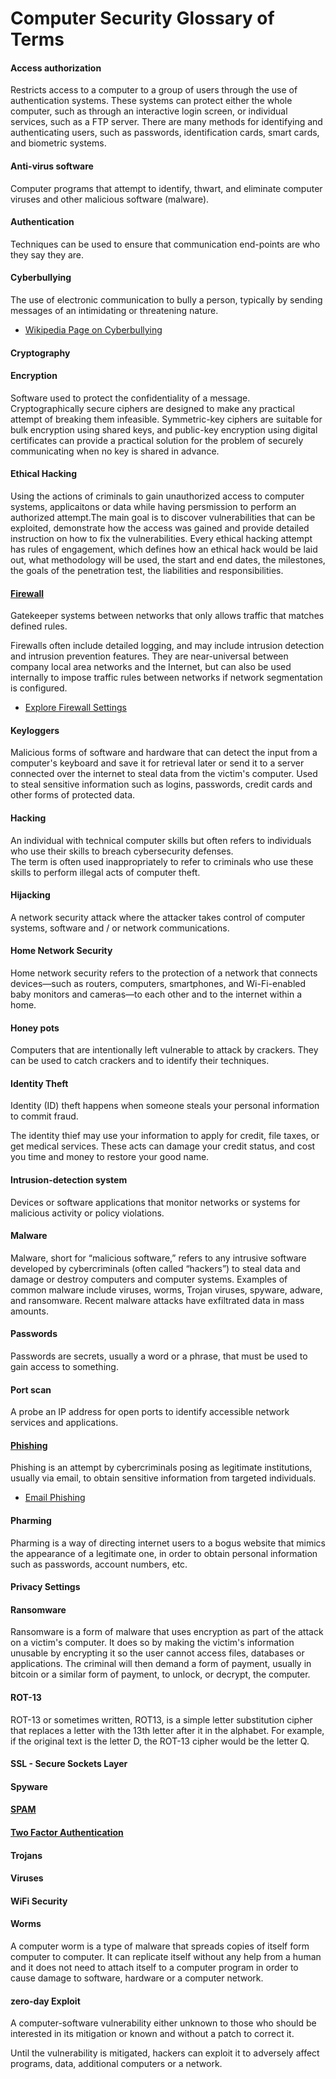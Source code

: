 # Computer Security Glossary of Terms

#### Access authorization 

Restricts access to a computer to a group of users through the use of authentication systems. These systems can protect either the whole computer, such as through an interactive login screen, or individual services, such as a FTP server. There are many methods for identifying and authenticating users, such as passwords, identification cards, smart cards, and biometric systems.

#### Anti-virus software

Computer programs that attempt to identify, thwart, and eliminate computer viruses and other malicious software (malware).

#### Authentication
Techniques can be used to ensure that communication end-points are who they say they are.

#### Cyberbullying
The use of electronic communication to bully a person, typically by sending messages of an intimidating or threatening nature.

* [Wikipedia Page on Cyberbullying](https://en.wikipedia.org/wiki/Cyberbullying)

#### Cryptography

#### Encryption

Software used to protect the confidentiality of a message. Cryptographically secure ciphers are designed to make any practical attempt of breaking them infeasible. Symmetric-key ciphers are suitable for bulk encryption using shared keys, and public-key encryption using digital certificates can provide a practical solution for the problem of securely communicating when no key is shared in advance.

#### Ethical Hacking  

Using the actions of criminals to gain unauthorized access to computer systems, applicaitons or data while having persmission to perform an authorized attempt.The main goal is to discover vulnerabilities that can be exploited, demonstrate how the access was gained and provide detailed instruction on how to fix the vulnerabilities. Every ethical hacking attempt has rules of engagement, which defines how an ethical hack would be laid out, what methodology will be used, the start and end dates, the milestones, the goals of the penetration test, the liabilities and responsibilities. 


#### [Firewall](./html/firewall.html)

Gatekeeper systems between networks that only allows traffic that matches defined rules.
 
Firewalls often include detailed logging, and may include intrusion detection and intrusion prevention features. They are near-universal between company local area networks and the Internet, but can also be used internally to impose traffic rules between networks if network segmentation is configured.

* [Explore Firewall Settings](./html/explore_firewall_settings.html)
#### Keyloggers  

Malicious forms of software and hardware that can detect the input from a computer's keyboard and save it for retrieval later or send it to a server connected over the internet to steal data from the victim's computer. Used to steal sensitive information such as logins, passwords, credit cards and other forms of protected data. 


#### Hacking  

An individual with technical computer skills but often refers to individuals who use their skills to breach cybersecurity defenses.  
The term is often used inappropriately to refer to criminals who use these skills to perform illegal acts of computer theft. 

#### Hijacking  

A network security attack where the attacker takes control of computer systems, software and / or network communications.  


#### Home Network Security  

Home network security refers to the protection of a network that connects devices—such as routers, computers, smartphones, and Wi-Fi-enabled baby monitors and cameras—to each other and to the internet within a home.  

#### Honey pots  

Computers that are intentionally left vulnerable to attack by crackers. They can be used to catch crackers and to identify their techniques.

#### Identity Theft  

Identity (ID) theft happens when someone steals your personal information to commit fraud.

The identity thief may use your information to apply for credit, file taxes, or get medical services. These acts can damage your credit status, and cost you time and money to restore your good name.

#### Intrusion-detection system

Devices or software applications that monitor networks or systems for malicious activity or policy violations.

#### Malware  

Malware, short for “malicious software,” refers to any intrusive software developed by cybercriminals (often called “hackers”) to steal data and damage or destroy computers and computer systems. Examples of common malware include viruses, worms, Trojan viruses, spyware, adware, and ransomware. Recent malware attacks have exfiltrated data in mass amounts.  

#### Passwords  

Passwords are secrets, usually a word or a phrase, that must be used to gain access to something. 

#### Port scan  

A probe an IP address for open ports to identify accessible network services and applications.

#### [Phishing](./html/phishing.html)  

Phishing is an attempt by cybercriminals posing as legitimate institutions, usually via email, to obtain sensitive information from targeted individuals.  

* [Email Phishing](./html/phishing_email.html)
#### Pharming  

Pharming is a way of directing internet users to a bogus website that mimics the appearance of a legitimate one, in order to obtain personal information such as passwords, account numbers, etc.  

#### Privacy Settings

#### Ransomware  

Ransomware is a form of malware that uses encryption as part of the attack on a victim's computer. It does so by making the victim's information unusable by encrypting it so the user cannot access files, databases or applications. The criminal will then demand a form of payment, usually in bitcoin or a similar form of payment, to unlock, or decrypt, the computer. 

#### ROT-13  

ROT-13 or sometimes written, ROT13, is a simple letter substitution cipher that replaces a letter with the 13th letter after it in the alphabet. For example, if the original text is the letter D, the ROT-13 cipher would be the letter Q.  

#### SSL - Secure Sockets Layer

#### Spyware

#### [SPAM](./html/spam.html)

#### [Two Factor Authentication](./html/2FA.html)

#### Trojans

#### Viruses

#### WiFi Security

#### Worms  

A computer worm is a type of malware that spreads copies of itself form computer to computer. It can replicate itself without any help from a human and it does not need to attach itself to a computer program in order to cause damage to software, hardware or a computer network.  

#### zero-day Exploit

A computer-software vulnerability either unknown to those who should be interested in its mitigation or known and without a patch to correct it.

Until the vulnerability is mitigated, hackers can exploit it to adversely affect programs, data, additional computers or a network.
